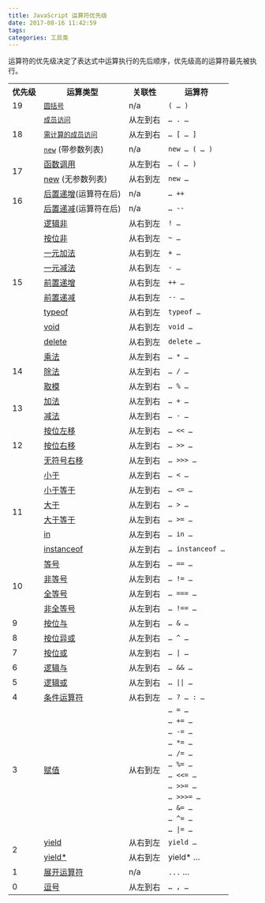 ```yaml
---
title: JavaScript 运算符优先级
date: 2017-08-16 11:42:59
tags:
categories: 工具类
---
```


运算符的优先级决定了表达式中运算执行的先后顺序，优先级高的运算符最先被执行。

<table class="fullwidth-table">
 <tbody>
  <tr>
   <th>优先级</th>
   <th>运算类型</th>
   <th>关联性</th>
   <th>运算符</th>
  </tr>
  <tr>
   <td>19</td>
   <td><a href="/zh-CN/docs/Web/JavaScript/Reference/Operators/Grouping" title="圆括号运算符( )&nbsp;用来控制表达式中的运算优先级."><code>圆括号</code></a></td>
   <td>n/a</td>
   <td><code>( … )</code></td>
  </tr>
  <tr>
   <td rowspan="3">18</td>
   <td><a href="/zh-CN/docs/Web/JavaScript/Reference/Operators/Property_Accessors#点符号表示法" title="属性访问器提供了两种方式用于访问一个对象的属性，它们分别是点符号和括号。"><code>成员访问</code></a></td>
   <td>从左到右</td>
   <td><code>… . …</code></td>
  </tr>
  <tr>
   <td><a href="/zh-CN/docs/Web/JavaScript/Reference/Operators/Property_Accessors#括号表示法" title="属性访问器提供了两种方式用于访问一个对象的属性，它们分别是点符号和括号。"><code>需计算的成员访问</code></a></td>
   <td>从左到右</td>
   <td><code>… [ … ]</code></td>
  </tr>
  <tr>
   <td><a href="/zh-CN/docs/Web/JavaScript/Reference/Operators/new" title="new运算符的作用是创建一个对象实例。这个对象可以是用户自定义的，也可以是一些系统自带的带构造函数的对象。"><code>new</code></a> (带参数列表)</td>
   <td>n/a</td>
   <td><code>new … ( … )</code></td>
  </tr>
  <tr>
   <td rowspan="2">17</td>
   <td><a href="https://developer.mozilla.org/en-US/docs/Web/JavaScript/Guide/Functions" title="JavaScript/Reference/Operators/Special_Operators/function_call">函数调用</a></td>
   <td>从左到右</td>
   <td><code>… (&nbsp;<var>…&nbsp;</var>)</code></td>
  </tr>
  <tr>
   <td><a href="https://developer.mozilla.org/en-US/docs/Web/JavaScript/Reference/Operators/new" title="JavaScript/Reference/Operators/Special_Operators/new_Operator">new</a>&nbsp;(无参数列表)</td>
   <td>从右到左</td>
   <td><code>new …</code></td>
  </tr>
  <tr>
   <td rowspan="2">16</td>
   <td><a href="https://developer.mozilla.org/en-US/docs/Web/JavaScript/Reference/Operators/Arithmetic_Operators#Increment" title="JavaScript/Reference/Operators/Arithmetic_Operators">后置递增</a>(运算符在后)</td>
   <td>n/a</td>
   <td><code>… ++</code></td>
  </tr>
  <tr>
   <td><a href="https://developer.mozilla.org/en-US/docs/Web/JavaScript/Reference/Operators/Arithmetic_Operators#Decrement" title="JavaScript/Reference/Operators/Arithmetic_Operators">后置递减</a>(运算符在后)</td>
   <td>n/a</td>
   <td><code>… --</code></td>
  </tr>
  <tr>
   <td rowspan="9">15</td>
   <td><a href="https://developer.mozilla.org/en-US/docs/Web/JavaScript/Reference/Operators/Logical_Operators#Logical_NOT">逻辑非</a></td>
   <td>从右到左</td>
   <td><code>! …</code></td>
  </tr>
  <tr>
   <td><a href="https://developer.mozilla.org/en-US/docs/Web/JavaScript/Reference/Operators/Bitwise_Operators#Bitwise_NOT" title="JavaScript/Reference/Operators/Bitwise_Operators">按位非</a></td>
   <td>从右到左</td>
   <td><code>~ …</code></td>
  </tr>
  <tr>
   <td><a href="https://developer.mozilla.org/en-US/docs/Web/JavaScript/Reference/Operators/Arithmetic_Operators#Unary_plus" title="JavaScript/Reference/Operators/Arithmetic_Operators">一元加法</a></td>
   <td>从右到左</td>
   <td><code>+ …</code></td>
  </tr>
  <tr>
   <td><a href="https://developer.mozilla.org/en-US/docs/Web/JavaScript/Reference/Operators/Arithmetic_Operators#Unary_negation" title="JavaScript/Reference/Operators/Arithmetic_Operators">一元减法</a></td>
   <td>从右到左</td>
   <td><code>- …</code></td>
  </tr>
  <tr>
   <td><a href="https://developer.mozilla.org/en-US/docs/Web/JavaScript/Reference/Operators/Arithmetic_Operators#Increment" title="JavaScript/Reference/Operators/Arithmetic_Operators">前置递增</a></td>
   <td>从右到左</td>
   <td><code>++ …</code></td>
  </tr>
  <tr>
   <td><a href="https://developer.mozilla.org/en-US/docs/Web/JavaScript/Reference/Operators/Arithmetic_Operators#Decrement" title="JavaScript/Reference/Operators/Arithmetic_Operators">前置递减</a></td>
   <td>从右到左</td>
   <td><code>-- …</code></td>
  </tr>
  <tr>
   <td><a href="https://developer.mozilla.org/en-US/docs/Web/JavaScript/Reference/Operators/typeof" title="JavaScript/Reference/Operators/Special_Operators/typeof_Operator">typeof</a></td>
   <td>从右到左</td>
   <td><code>typeof …</code></td>
  </tr>
  <tr>
   <td><a href="https://developer.mozilla.org/en-US/docs/Web/JavaScript/Reference/Operators/void" title="JavaScript/Reference/Operators/Special_Operators/void_Operator">void</a></td>
   <td>从右到左</td>
   <td><code>void …</code></td>
  </tr>
  <tr>
   <td><a href="https://developer.mozilla.org/en-US/docs/Web/JavaScript/Reference/Operators/delete" title="JavaScript/Reference/Operators/Special_Operators/delete_Operator">delete</a></td>
   <td>从右到左</td>
   <td><code>delete …</code></td>
  </tr>
  <tr>
   <td rowspan="3">14</td>
   <td><a href="https://developer.mozilla.org/en-US/docs/Web/JavaScript/Reference/Operators/Arithmetic_Operators#Multiplication" title="JavaScript/Reference/Operators/Arithmetic_Operators">乘法</a></td>
   <td>从左到右</td>
   <td><code>… *&nbsp;…</code></td>
  </tr>
  <tr>
   <td><a href="https://developer.mozilla.org/en-US/docs/Web/JavaScript/Reference/Operators/Arithmetic_Operators#Division" title="JavaScript/Reference/Operators/Arithmetic_Operators">除法</a></td>
   <td>从左到右</td>
   <td><code>… /&nbsp;…</code></td>
  </tr>
  <tr>
   <td><a href="https://developer.mozilla.org/en-US/docs/Web/JavaScript/Reference/Operators/Arithmetic_Operators#Remainder" title="JavaScript/Reference/Operators/Arithmetic_Operators">取模</a></td>
   <td>从左到右</td>
   <td><code>… %&nbsp;…</code></td>
  </tr>
  <tr>
   <td rowspan="2">13</td>
   <td><a href="https://developer.mozilla.org/en-US/docs/Web/JavaScript/Reference/Operators/Arithmetic_Operators#Addition" title="JavaScript/Reference/Operators/Arithmetic_Operators">加法</a></td>
   <td>从左到右</td>
   <td><code>… +&nbsp;…</code></td>
  </tr>
  <tr>
   <td><a href="https://developer.mozilla.org/en-US/docs/Web/JavaScript/Reference/Operators/Arithmetic_Operators#Subtraction" title="JavaScript/Reference/Operators/Arithmetic_Operators">减法</a></td>
   <td>从左到右</td>
   <td><code>… -&nbsp;…</code></td>
  </tr>
  <tr>
   <td rowspan="3">12</td>
   <td><a href="https://developer.mozilla.org/en-US/docs/Web/JavaScript/Reference/Operators/Bitwise_Operators" title="JavaScript/Reference/Operators/Bitwise_Operators">按位左移</a></td>
   <td>从左到右</td>
   <td><code>… &lt;&lt;&nbsp;…</code></td>
  </tr>
  <tr>
   <td><a href="https://developer.mozilla.org/en-US/docs/Web/JavaScript/Reference/Operators/Bitwise_Operators" title="JavaScript/Reference/Operators/Bitwise_Operators">按位右移</a></td>
   <td>从左到右</td>
   <td><code>… &gt;&gt;&nbsp;…</code></td>
  </tr>
  <tr>
   <td><a href="https://developer.mozilla.org/en-US/docs/Web/JavaScript/Reference/Operators/Bitwise_Operators" title="JavaScript/Reference/Operators/Bitwise_Operators">无符号右移</a></td>
   <td>从左到右</td>
   <td><code>… &gt;&gt;&gt;&nbsp;…</code></td>
  </tr>
  <tr>
   <td rowspan="6">11</td>
   <td><a href="https://developer.mozilla.org/en-US/docs/Web/JavaScript/Reference/Operators/Comparison_Operators#Less_than_operator" title="JavaScript/Reference/Operators/Comparison_Operators">小于</a></td>
   <td>从左到右</td>
   <td><code>… &lt;&nbsp;…</code></td>
  </tr>
  <tr>
   <td><a href="https://developer.mozilla.org/en-US/docs/Web/JavaScript/Reference/Operators/Comparison_Operators#Less_than__or_equal_operator" title="JavaScript/Reference/Operators/Comparison_Operators">小于等于</a></td>
   <td>从左到右</td>
   <td><code>… &lt;=&nbsp;…</code></td>
  </tr>
  <tr>
   <td><a href="https://developer.mozilla.org/en-US/docs/Web/JavaScript/Reference/Operators/Comparison_Operators#Greater_than_operator" title="JavaScript/Reference/Operators/Comparison_Operators">大于</a></td>
   <td>从左到右</td>
   <td><code>… &gt;&nbsp;…</code></td>
  </tr>
  <tr>
   <td><a href="https://developer.mozilla.org/en-US/docs/Web/JavaScript/Reference/Operators/Comparison_Operators#Greater_than_or_equal_operator" title="JavaScript/Reference/Operators/Comparison_Operators">大于等于</a></td>
   <td>从左到右</td>
   <td><code>… &gt;=&nbsp;…</code></td>
  </tr>
  <tr>
   <td><a href="https://developer.mozilla.org/en-US/docs/Web/JavaScript/Reference/Operators/in" title="JavaScript/Reference/Operators/Special_Operators/in_Operator">in</a></td>
   <td>从左到右</td>
   <td><code>… in&nbsp;…</code></td>
  </tr>
  <tr>
   <td><a href="https://developer.mozilla.org/en-US/docs/Web/JavaScript/Reference/Operators/instanceof" title="JavaScript/Reference/Operators/Special_Operators/instanceof_Operator">instanceof</a></td>
   <td>从左到右</td>
   <td><code>… instanceof&nbsp;…</code></td>
  </tr>
  <tr>
   <td rowspan="4">10</td>
   <td><a href="https://developer.mozilla.org/en-US/docs/Web/JavaScript/Reference/Operators/Comparison_Operators#Equality" title="JavaScript/Reference/Operators/Comparison_Operators">等号</a></td>
   <td>从左到右</td>
   <td><code>… ==&nbsp;…</code></td>
  </tr>
  <tr>
   <td><a href="https://developer.mozilla.org/en-US/docs/Web/JavaScript/Reference/Operators/Comparison_Operators#Inequality" title="JavaScript/Reference/Operators/Comparison_Operators">非等号</a></td>
   <td>从左到右</td>
   <td><code>… !=&nbsp;…</code></td>
  </tr>
  <tr>
   <td><a href="https://developer.mozilla.org/en-US/docs/Web/JavaScript/Reference/Operators/Comparison_Operators#Identity" title="JavaScript/Reference/Operators/Comparison_Operators">全等号</a></td>
   <td>从左到右</td>
   <td><code>… ===&nbsp;…</code></td>
  </tr>
  <tr>
   <td><a href="https://developer.mozilla.org/en-US/docs/Web/JavaScript/Reference/Operators/Comparison_Operators#Nonidentity" title="JavaScript/Reference/Operators/Comparison_Operators">非全等号</a></td>
   <td>从左到右</td>
   <td><code>… !==&nbsp;…</code></td>
  </tr>
  <tr>
   <td>9</td>
   <td><a href="https://developer.mozilla.org/en-US/docs/Web/JavaScript/Reference/Operators/Bitwise_Operators#Bitwise_AND" title="JavaScript/Reference/Operators/Bitwise_Operators">按位与</a></td>
   <td>从左到右</td>
   <td><code>… &amp;&nbsp;…</code></td>
  </tr>
  <tr>
   <td>8</td>
   <td><a href="https://developer.mozilla.org/en-US/docs/Web/JavaScript/Reference/Operators/Bitwise_Operators#Bitwise_XOR" title="JavaScript/Reference/Operators/Bitwise_Operators">按位异或</a></td>
   <td>从左到右</td>
   <td><code>… ^&nbsp;…</code></td>
  </tr>
  <tr>
   <td>7</td>
   <td><a href="https://developer.mozilla.org/en-US/docs/Web/JavaScript/Reference/Operators/Bitwise_Operators#Bitwise_OR" title="JavaScript/Reference/Operators/Bitwise_Operators">按位或</a></td>
   <td>从左到右</td>
   <td><code>… |&nbsp;…</code></td>
  </tr>
  <tr>
   <td>6</td>
   <td><a href="https://developer.mozilla.org/en-US/docs/Web/JavaScript/Reference/Operators/Logical_Operators#Logical_AND" title="JavaScript/Reference/Operators/Logical_Operators">逻辑与</a></td>
   <td>从左到右</td>
   <td><code>… &amp;&amp;&nbsp;…</code></td>
  </tr>
  <tr>
   <td>5</td>
   <td><a href="https://developer.mozilla.org/en-US/docs/Web/JavaScript/Reference/Operators/Logical_Operators#Logical_OR" title="JavaScript/Reference/Operators/Logical_Operators">逻辑或</a></td>
   <td>从左到右</td>
   <td><code>… ||&nbsp;…</code></td>
  </tr>
  <tr>
   <td>4</td>
   <td><a href="https://developer.mozilla.org/en-US/docs/Web/JavaScript/Reference/Operators/Conditional_Operator" title="JavaScript/Reference/Operators/Special_Operators/Conditional_Operator">条件运算符</a></td>
   <td>从右到左</td>
   <td><code>… ? … : …</code></td>
  </tr>
  <tr>
   <td rowspan="12">3</td>
   <td rowspan="12"><a href="https://developer.mozilla.org/en-US/docs/Web/JavaScript/Reference/Operators/Assignment_Operators" title="JavaScript/Reference/Operators/Assignment_Operators">赋值</a></td>
   <td rowspan="12">从右到左</td>
   <td><code>… =&nbsp;…</code></td>
  </tr>
  <tr>
   <td><code>… +=&nbsp;…</code></td>
  </tr>
  <tr>
   <td><code>… -=&nbsp;…</code></td>
  </tr>
  <tr>
   <td><code>… *=&nbsp;…</code></td>
  </tr>
  <tr>
   <td><code>… /=&nbsp;…</code></td>
  </tr>
  <tr>
   <td><code>… %=&nbsp;…</code></td>
  </tr>
  <tr>
   <td><code>… &lt;&lt;=&nbsp;…</code></td>
  </tr>
  <tr>
   <td><code>… &gt;&gt;=&nbsp;…</code></td>
  </tr>
  <tr>
   <td><code>… &gt;&gt;&gt;=&nbsp;…</code></td>
  </tr>
  <tr>
   <td><code>… &amp;=&nbsp;…</code></td>
  </tr>
  <tr>
   <td><code>… ^=&nbsp;…</code></td>
  </tr>
  <tr>
   <td><code>… |=&nbsp;…</code></td>
  </tr>
  <tr>
   <td rowspan="2" colspan="1">2</td>
   <td><a href="https://developer.mozilla.org/en-US/docs/Web/JavaScript/Reference/Operators/yield" title="JavaScript/Reference/Operators/yield">yield</a></td>
   <td>从右到左</td>
   <td><code>yield&nbsp;…</code></td>
  </tr>
  <tr>
   <td><a href="https://developer.mozilla.org/en-US/docs/Web/JavaScript/Reference/Operators/yield*" title="JavaScript/Reference/Operators/yield">yield*</a></td>
   <td>从右到左</td>
   <td>yield*&nbsp;…</td>
  </tr>
  <tr>
   <td>1</td>
   <td><a href="https://developer.mozilla.org/en-US/docs/Web/JavaScript/Reference/Operators/Spread_operator" title="JavaScript/Reference/Operators/Spread_operator">展开运算符</a></td>
   <td>n/a</td>
   <td><code>...</code>&nbsp;…</td>
  </tr>
  <tr>
   <td>0</td>
   <td><a href="https://developer.mozilla.org/en-US/docs/Web/JavaScript/Reference/Operators/Comma_Operator" title="JavaScript/Reference/Operators/Comma_Operator">逗号</a></td>
   <td>从左到右</td>
   <td><code>… ,&nbsp;…</code></td>
  </tr>
 </tbody>
</table>

